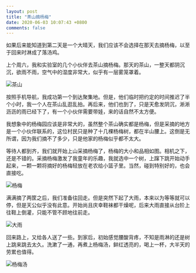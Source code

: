 ```yaml
---
layout: post
title: "茶山摘杨梅"
date: 2020-06-03 10:07:43 +0800
comments: false
---
```


如果后来能知道到第二天是一个大晴天，我们应该不会选择在那天去摘杨梅，以至于回来时淋成了落汤鸡。

上个周六，我和实验室的几个小伙伴去茶山摘杨梅。那天的茶山，一整天都阴沉沉，欲雨不雨，空气中的湿度非常大，似乎有一层雾笼罩着。

![茶山](https://jekyll-1251110281.file.myqcloud.com/images/IMG_20200530_144458_20200603_compressed_masked.jpg)

按照手机导航，我成功第一个到达聚集地。但是，他们临时把约定的时间推迟了半个小时，我一个人在茶山乱逛乱拍。再后来，他们也到了，只是天愈发阴沉，淅淅沥沥的雨已经下了，有一个小伙伴需要带娃，来的话自然不太方便。

我想象中的杨梅园应该是非常大的，虽然整个茶山确实都是杨梅，但是采摘的地方是一个小伙伴联系的，这位村民只是种了十几棵杨梅树，都在半山腰上。这倒是无所谓，因为我们摘不了多少，只是他家的杨梅似乎都不太大。

等待人都到齐，我们就开始上山采摘杨梅了，杨梅的大小和品相如图。相机之下，还是不错的。采摘杨梅激发了我童年的乐趣，我就选中一个树，上蹿下跳开始动手起来，一颗一颗将摘好的杨梅轻放在老农给小篮子里。当然，碰到特别好的，也会直接吃。

![杨梅](https://jekyll-1251110281.file.myqcloud.com/images/IMG_20200530_161240_20200603_compressed_masked.jpg)

满满摘了两筐之后，我们准备往回走。但是突然下起了大雨，本来以为等等就可以停，但是天公似乎没有此意。开始尚且庆幸鞋袜都干燥呢，后来大雨直接从台阶上往鞋上倒灌，只能不管不顾地往前走。

![大雨](https://jekyll-1251110281.file.myqcloud.com/images/IMG_20200530_171702_20200603_compressed_masked.jpg)

回来路上，又给各人送了一些。到家后，初始感觉腰酸背疼，不知是雨淋的还是树上跳来跳去太久。洗漱了一通，再煮上杨梅汤，鲜红透亮的，喝上一杯，大半天的劳累也值得。

![杨梅汤](https://jekyll-1251110281.file.myqcloud.com/images/IMG_20200530_220514_20200603_compressed_masked.jpg)
